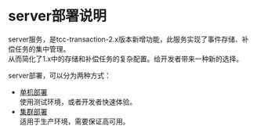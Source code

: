 # server部署说明
server服务，是tcc-transaction-2.x版本新增功能，此服务实现了事件存储、补偿任务的集中管理。    
从而简化了1.x中的存储和补偿任务的复杂配置。给开发者带来一种新的选择。  
  
server部署，可以分为两种方式：
- [单机部署](/zh-cn/docs/ops/server/deploy-alone.html)  
  使用测试环境，或者开发者快速体验。
- [集群部署](/zh-cn/docs/ops/server/deploy-cluster.html)  
  适用于生产环境，需要保证高可用。
